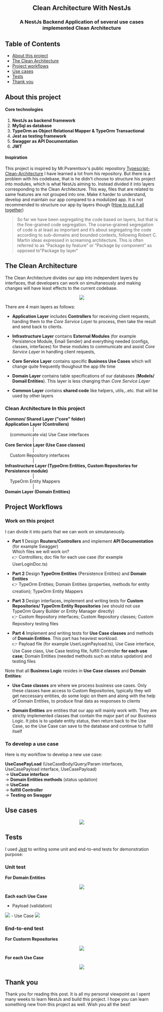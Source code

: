 <h2 align="center">Clean Architecture With NestJs</h2>
  
<h3 align="center">A NestJs Backend Application of several use cases implemented Clean Architecture</h3>

##  Table of Contents

- [About this project](#about )
- [The Clean Architecture](#cleanarchitecture)
- [Project workflows](#workflow)
- [Use cases](#usecase )
- [Tests](#test)
- [Thank you](#thank )


##  About this project <a name = "about"></a>

#### Core technologies
1. **NestJs as backend framework**
2. **MySql as database**
3. **TypeOrm as Object Relational Mapper & TypeOrm Transactional**
4. **Jest as testing framework**
5. **Swagger as API Documentation**
6. **JWT**

#### Inspiration
This project is inspired by Mr.Pvarentsov's public repository  [Typescript-Clean-Architecture](https://github.com/pvarentsov/typescript-clean-architecture)
I have learned a lot from his repository. But there is a problem with his codebase, that is he didn't choose to structure his project into modules, which is what NestJs aiming to. Instead divided it into layers corresponding to the Clean Architecture. This way, files that are related to same features are not grouped into one. Make it harder to understand, develop and maintain our app compared to a modulized app. It is not recommended to structure our app by layers though ([How to put it all together](https://herbertograca.com/2017/11/16/explicit-architecture-01-ddd-hexagonal-onion-clean-cqrs-how-i-put-it-all-together/))
> So far we have been segregating the code based on layers, but that is the fine-grained code segregation. The coarse-grained segregation of code is at least as important and it’s about segregating the code according to sub-domains and bounded contexts, following Robert C. Martin ideas expressed in screaming architecture. This is often referred to as “Package by feature” or “Package by component” as opposed to”Package by layer“

## The Clean Architecture <a name = "cleanarchitecture"></a>
 
The Clean Architecture divides our app into independent layers by interfaces, that developers can work on simultaneously and making changes will have least effects to the current codebase.

<p align="center"> 
    <img src="./asset/clean-architecture.png">
</p>

There are 4 main layers as follows:
* **Application Layer** includes **Controllers** for receiving client requests, handing them to the *Core Service Layer* to process, then take the result and send back to clients.

* **Infrastructure Layer** contains **External Modules** (for example Persistence Module, Email Sender) and everything needed (configs, classes, interfaces) for these modules to communicate and assist *Core Service Layer* in handling client requests,  

* **Core Service Layer** contains specific **Business Use Cases** which will change quite frequently thoughout the app life time

* **Domain Layer** contains table specifications of our databases (**Models/ Domail Entities**). This layer is less changing than *Core Service Layer* 

* **Common Layer** contains **shared code** like helpers, utils,..etc. that will be used by other layers




### Clean Architecture In this project
**Common/ Shared Layer ("core" folder)**\
**Application Layer (Controllers)**\
&nbsp;&nbsp;&nbsp;&nbsp;&nbsp;&nbsp;&nbsp;&nbsp;&nbsp;&nbsp;&nbsp;&nbsp;&nbsp;&nbsp;&nbsp;&nbsp;&nbsp;&nbsp;&nbsp;&nbsp;&nbsp;&nbsp;&nbsp;|\
&nbsp;&nbsp;&nbsp;&nbsp;(communicate via) Use Case interfaces\
&nbsp;&nbsp;&nbsp;&nbsp;&nbsp;&nbsp;&nbsp;&nbsp;&nbsp;&nbsp;&nbsp;&nbsp;&nbsp;&nbsp;&nbsp;&nbsp;&nbsp;&nbsp;&nbsp;&nbsp;&nbsp;&nbsp;&nbsp;|\
**Core Service Layer (Use Case classes)**\
&nbsp;&nbsp;&nbsp;&nbsp;&nbsp;&nbsp;&nbsp;&nbsp;&nbsp;&nbsp;&nbsp;&nbsp;&nbsp;&nbsp;&nbsp;&nbsp;&nbsp;&nbsp;&nbsp;&nbsp;&nbsp;&nbsp;&nbsp;|\
&nbsp;&nbsp;&nbsp;&nbsp;Custom Repository interfaces\
&nbsp;&nbsp;&nbsp;&nbsp;&nbsp;&nbsp;&nbsp;&nbsp;&nbsp;&nbsp;&nbsp;&nbsp;&nbsp;&nbsp;&nbsp;&nbsp;&nbsp;&nbsp;&nbsp;&nbsp;&nbsp;&nbsp;&nbsp;|\
**Infrastructure Layer (TypeOrm Entities, Custom Repositories for Persistence module)**\
&nbsp;&nbsp;&nbsp;&nbsp;&nbsp;&nbsp;&nbsp;&nbsp;&nbsp;&nbsp;&nbsp;&nbsp;&nbsp;&nbsp;&nbsp;&nbsp;&nbsp;&nbsp;&nbsp;&nbsp;&nbsp;&nbsp;&nbsp;|\
&nbsp;&nbsp;&nbsp;&nbsp;TypeOrm Entity Mappers\
&nbsp;&nbsp;&nbsp;&nbsp;&nbsp;&nbsp;&nbsp;&nbsp;&nbsp;&nbsp;&nbsp;&nbsp;&nbsp;&nbsp;&nbsp;&nbsp;&nbsp;&nbsp;&nbsp;&nbsp;&nbsp;&nbsp;&nbsp;|\
**Domain Layer (Domain Entities)**

## Project Workflows <a name="workflow"> </a>

### Work on this project

I can divide it into parts that we can work on simutaneously.
 
* **Part 1** Design **Routers/Controllers** and implement **API Documentation** (for example Swagger)\
Which files we will work on?\
👉 Controlllers; doc file for each use case (for example UserLoginDoc.ts)


* **Part 2** Design **TypeOrm Entities** (Persistence Entities) and **Domain Entities** \
👉 TypeOrm Entities; Domain Entities (properties, methods for entity creation); TypeOrm Entity Mappers


* **Part 3** Design interfaces, implement and writing tests for **Custom Repositories/ TypeOrm Entity Repositories** (we should not use TypeOrm Query Builder or Entity Manager directly)\
👉 Custom Repository interfaces; Custom Repository classes; Custom Repository testing files


* **Part 4** Implement and writing tests for **Use Case classes** and methods of **Domain Entities**. This part has heaviest workload.\
👉 Payload file (for example UserLoginPayload.ts), Use Case interface, Use Case class, Use Case testing file, fulfill Controller **for each use case**; Domain Entities (needed methods such as status updation) and testing files 


Note that all **Business Logic** resides in **Use Case classes** and **Domain Entities**:

* **Use Case classes** are where we process business use cases. Only these classes have access to Custom Repositories, typically they will get neccessary entities, do some logic on them and along with the help of Domain Entities, to produce final data as responses to clients
 
* **Domain Entities** are entities that our app will mainly work with. They are strictly implemented classes that contain the major part of our Business Logic. It jobs is to update entity status, then return back to the Use Case, so the Use Case can save to the database and continue to fulfill itself  

### To develop a use case 
Here is my workflow to develop a new use case:

**UseCasePayLoad** (UseCaseBody/Query/Param interfaces, UseCasePayload interface, UseCasePayload)<br>
→ **UseCase interface**<br>
→ **Domain Entities methods** (status updation)<br>
→ **UseCase**<br>
→ **fulfill Controller**<br>
→ **Testing on Swagger**


## Use cases <a name="usecase"></a>
<p align="center"> 
    <img src="./asset/use-cases.png">
</p>

## Tests <a name="test"> </a>
I used [Jest](https://jestjs.io/) to writing some unit and end-to-end tests for demonstration purpose:

### Unit test
**For Domain Entities**
<p align="center"> 
    <img src="./asset/test/domain-entity-spec.png">
</p>

**Each each Use Case**
  -  Payload (validation)
<img src="./asset/test/payload-spec.png">
  -  Use Case
<img src="./asset/test/use-case-spec.png">


### End-to-end test

**For Custorm Repositories**

<p align="center"> 
    <img src="./asset/test/custom-repository-e2e.png">
</p>

**For each Use Case**
<p align="center"> 
    <img src="./asset/test/use-case-e2e.png">
</p>
 
## Thank you <a name="thank"> </a>
Thank you for reading this post. It is all my personal viewpoint as I spent many weeks to learn NestJs and build this project. I hope you can learn something new from this project as well. Wish you all the best!
